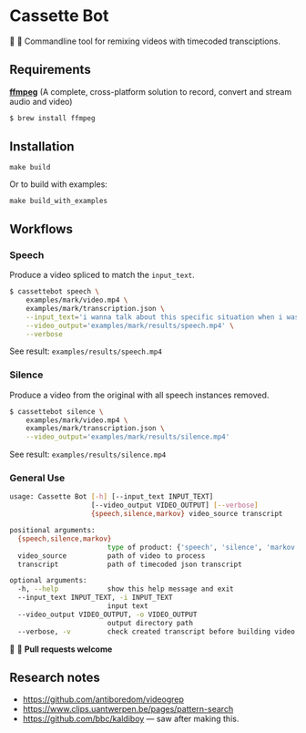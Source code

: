 # Cassette Bot

🤖 📼 Commandline tool for remixing videos with timecoded transciptions.

## Requirements
**[ffmpeg](https://www.ffmpeg.org/)** (A complete, cross-platform solution to record, convert and stream audio and video)
```bash
$ brew install ffmpeg
```

## Installation

```
make build
```

Or to build with examples:
```
make build_with_examples
```

## Workflows

### Speech
Produce a video spliced to match the `input_text`. 
```bash
$ cassettebot speech \
    examples/mark/video.mp4 \
    examples/mark/transcription.json \
    --input_text='i wanna talk about this specific situation when i was in college and I started facebook' \
    --video_output='examples/mark/results/speech.mp4' \
    --verbose
```
See result: `examples/results/speech.mp4`

### Silence
Produce a video from the original with all speech instances removed.
```bash
$ cassettebot silence \
    examples/mark/video.mp4 \
    examples/mark/transcription.json \
    --video_output='examples/mark/results/silence.mp4'
```
See result: `examples/results/silence.mp4`

### General Use
```bash
usage: Cassette Bot [-h] [--input_text INPUT_TEXT]
                    [--video_output VIDEO_OUTPUT] [--verbose]
                    {speech,silence,markov} video_source transcript

positional arguments:
  {speech,silence,markov}
                        type of product: {'speech', 'silence', 'markov'}
  video_source          path of video to process
  transcript            path of timecoded json transcript

optional arguments:
  -h, --help            show this help message and exit
  --input_text INPUT_TEXT, -i INPUT_TEXT
                        input text
  --video_output VIDEO_OUTPUT, -o VIDEO_OUTPUT
                        output directory path
  --verbose, -v         check created transcript before building video
```

🤖 📼 **Pull requests welcome**


## Research notes
* https://github.com/antiboredom/videogrep
* https://www.clips.uantwerpen.be/pages/pattern-search
* https://github.com/bbc/kaldiboy — saw after making this.